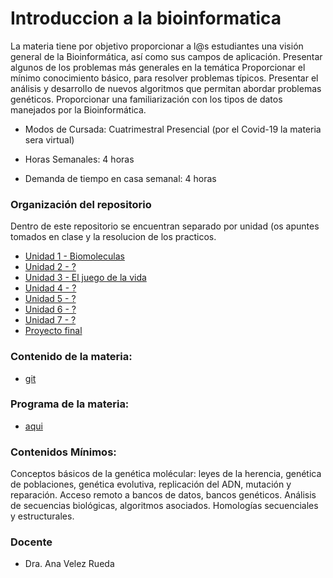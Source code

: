 # Introduccion a la bioinformatica

La materia tiene por objetivo proporcionar a l@s estudiantes  una visión general de la Bioinformática, así como sus campos de aplicación. Presentar algunos de los problemas más generales en la temática
Proporcionar el mínimo conocimiento básico, para resolver problemas típicos.
Presentar el análisis y desarrollo de nuevos algoritmos que permitan abordar problemas genéticos.
Proporcionar una familiarización con los tipos de datos manejados por la Bioinformática.

- Modos de Cursada: Cuatrimestral Presencial (por el Covid-19 la materia sera virtual)

- Horas Semanales: 4 horas

- Demanda de tiempo en casa semanal: 4 horas

### Organización del repositorio

Dentro de este repositorio se encuentran separado por unidad (os apuntes tomados en clase y la resolucion de los practicos. 

- [Unidad 1 - Biomoleculas](https://github.com/wisaku/Bioinformatica-UNQ/tree/master/TP1_Introductorio)
- [Unidad 2 - ?]()
- [Unidad 3 - El juego de la vida](https://github.com/wisaku/Bioinformatica-UNQ/tree/master/TP3_ElJuegoDeLaVida)
- [Unidad 4 - ?]()
- [Unidad 5 - ?]()
- [Unidad 6 - ?]()
- [Unidad 7 - ?]()
- [Proyecto final]()

### Contenido de la materia:
- [git](https://github.com/AJVelezRueda/Bioinfo_UNQ)

### Programa de la materia:

- [aqui](http://cpi.blog.unq.edu.ar/wp-content/uploads/sites/14/2020/08/2019-Procesos-Informaticos_Introduccion_a_la_Bioinformatica-CD.pdf)

### Contenidos Mínimos:

Conceptos básicos de la genética molécular: leyes de la herencia, genética de poblaciones, genética evolutiva, replicación del ADN, mutación y reparación.
Acceso remoto a bancos de datos, bancos genéticos.
Análisis de secuencias biológicas, algoritmos asociados.
Homologías secuenciales y estructurales.

### Docente

- Dra. Ana Velez Rueda
